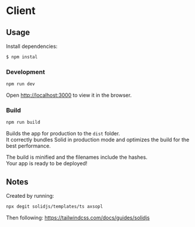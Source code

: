# Client

## Usage

Install dependencies:
```bash
$ npm instal
```

### Development

```bash
npm run dev
```

Open [http://localhost:3000](http://localhost:3000) to view it in the browser.

### Build
```bash
npm run build
```

Builds the app for production to the `dist` folder.<br>
It correctly bundles Solid in production mode and optimizes the build for the best performance.

The build is minified and the filenames include the hashes.<br>
Your app is ready to be deployed!

## Notes
Created by running:
```bash
npx degit solidjs/templates/ts axsopl
```

Then following: https://tailwindcss.com/docs/guides/solidjs